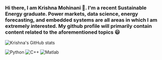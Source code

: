 ### Hi there, I am Krishna Mohinani 👋. I'm a recent Sustainable Energy graduate. Power markets, data science, energy forecasting, and embedded systems are all areas in which I am extremely interested. My github profile will primarily contain content related to the aforementioned topics :smiley:

![Krishna's GitHub stats](https://github-readme-stats.vercel.app/api?username=KrishnaMohinani&show_icons=true&theme=dracula)

![Python](https://img.shields.io/badge/python-3670A0?style=for-the-badge&logo=python&logoColor=ffdd54)
![C++](https://img.shields.io/badge/c++-%2300599C.svg?style=for-the-badge&logo=c%2B%2B&logoColor=white)
![Matlab](https://img.shields.io/badge/matlab-3670A0?style=for-the-badge&logo=matlab&logoColor=ffdd54)
<!-- ![LaTeX](https://img.shields.io/badge/latex-%23008080.svg?style=for-the-badge&logo=latex&logoColor=white) -->

